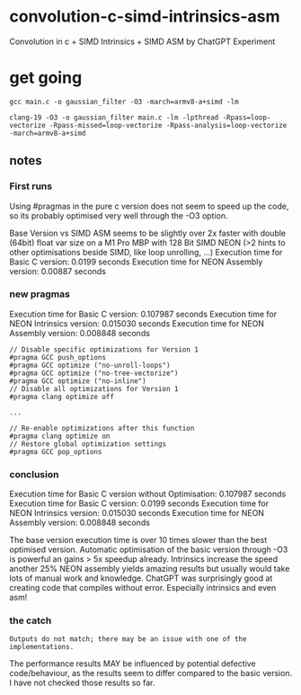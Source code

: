# convolution-c-simd-intrinsics-asm
Convolution in c + SIMD Intrinsics + SIMD ASM by ChatGPT Experiment

# get going
`gcc main.c -o gaussian_filter -O3 -march=armv8-a+simd -lm`

`clang-19 -O3 -o gaussian_filter main.c -lm -lpthread -Rpass=loop-vectorize -Rpass-missed=loop-vectorize -Rpass-analysis=loop-vectorize -march=armv8-a+simd`

## notes

### First runs

Using #pragmas in the pure c version does not seem to speed up the code, so its probably optimised very well through the -O3 option.

Base Version vs SIMD ASM seems to be slightly over 2x faster with double (64bit) float var size on a M1 Pro MBP with 128 Bit SIMD NEON
(>2 hints to other optimisations beside SIMD, like loop unrolling, ...)
Execution time for Basic C version: 0.0199 seconds
Execution time for NEON Assembly version: 0.00887 seconds

### new pragmas

Execution time for Basic C version: 0.107987 seconds
Execution time for NEON Intrinsics version: 0.015030 seconds
Execution time for NEON Assembly version: 0.008848 seconds

    // Disable specific optimizations for Version 1
    #pragma GCC push_options
    #pragma GCC optimize ("no-unroll-loops")
    #pragma GCC optimize ("no-tree-vectorize")
    #pragma GCC optimize ("no-inline")
    // Disable all optimizations for Version 1
    #pragma clang optimize off

    ...

    // Re-enable optimizations after this function
    #pragma clang optimize on
    // Restore global optimization settings
    #pragma GCC pop_options

### conclusion

Execution time for Basic C version without Optimisation: 0.107987 seconds
Execution time for Basic C version: 0.0199 seconds
Execution time for NEON Intrinsics version: 0.015030 seconds
Execution time for NEON Assembly version: 0.008848 seconds

The base version execution time is over 10 times slower than the best optimised version.
Automatic optimisation of the basic version through -O3 is powerful an gains > 5x speedup already.
Intrinsics increase the speed another 25%
NEON assembly yields amazing results but usually would take lots of manual work and knowledge. ChatGPT was surprisingly good at creating code that compiles without error. Especially intrinsics and even asm!

### the catch

`Outputs do not match; there may be an issue with one of the implementations.`

The performance results MAY be influenced by potential defective code/behaviour, as the results seem to differ compared to the basic version.
I have not checked those results so far.
